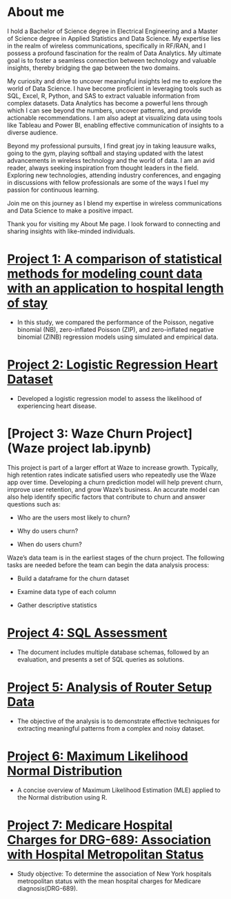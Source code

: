 # About me

I hold a Bachelor of Science degree in Electrical Engineering and a Master of Science degree in Applied Statistics and Data Science. My expertise lies in the realm of wireless communications, specifically in RF/RAN, and I possess a profound fascination for the realm of Data Analytics. My ultimate goal is to foster a seamless connection between technology and valuable insights, thereby bridging the gap between the two domains.

My curiosity and drive to uncover meaningful insights led me to explore the world of Data Science. I have become proficient in leveraging tools such as SQL, Excel, R, Python, and SAS to extract valuable information from complex datasets. Data Analytics has become a powerful lens through which I can see beyond the numbers, uncover patterns, and provide actionable recommendations. I am also adept at visualizing data using tools like Tableau and Power BI, enabling effective communication of insights to a diverse audience.

Beyond my professional pursuits, I find great joy in taking leausure walks, going to the gym, playing softball and staying updated with the latest advancements in wireless technology and the world of data. I am an avid reader, always seeking inspiration from thought leaders in the field. Exploring new technologies, attending industry conferences, and engaging in discussions with fellow professionals are some of the ways I fuel my passion for continuous learning.

Join me on this journey as I blend my expertise in wireless communications and Data Science to make a positive impact.

Thank you for visiting my About Me page. I look forward to connecting and sharing insights with like-minded individuals.

# [Project 1: A comparison of statistical methods for modeling count data with an application to hospital length of stay](https://bmcmedresmethodol.biomedcentral.com/articles/10.1186/s12874-022-01685-8)

* In this study, we compared the performance of the Poisson, negative binomial (NB), zero-inflated Poisson (ZIP), and zero-inflated negative binomial (ZINB) regression models using simulated and empirical data.

# [Project 2: Logistic Regression Heart Dataset](https://github.com/gustavofernandezlembert/Logistic-Regression-Heart-Data-/blob/master/Heart.pdf)

* Developed a logistic regression model to assess the likelihood of experiencing heart disease.

# [Project 3: Waze Churn Project](Waze project lab.ipynb)

This project is part of a larger effort at Waze to increase growth. Typically, high retention rates indicate satisfied users who repeatedly use the Waze app over time. Developing a churn prediction model will help prevent churn, improve user retention, and grow Waze’s business. An accurate model can also help identify specific factors that contribute to churn and answer questions such as: 

* Who are the users most likely to churn?

* Why do users churn? 

* When do users churn? 

Waze’s data team is in the earliest stages of the churn project. The following tasks are needed before the team can begin the data analysis process:

* Build a dataframe for the churn dataset

* Examine data type of each column

* Gather descriptive statistics 
  
# [Project 4: SQL Assessment](https://github.com/gustavofernandezlembert/Example_of_SQL_Querys)

* The document includes multiple database schemas, followed by an evaluation, and presents a set of SQL queries as solutions.

# [Project 5: Analysis of Router Setup Data](https://github.com/gustavofernandezlembert/Analysis-Router-Setup)

* The objective of the analysis is to demonstrate effective techniques for extracting meaningful patterns from a complex and noisy dataset.

# [Project 6: Maximum Likelihood Normal Distribution](https://gustavofernandezlembert.github.io/Maximum-Likelihood/)

* A concise overview of Maximum Likelihood Estimation (MLE) applied to the Normal distribution using R.

# [Project 7: Medicare Hospital Charges for DRG-689: Association with Hospital Metropolitan Status ](https://github.com/gustavofernandezlembert/Medicare-Hospital-Charges-)

* Study objective: To determine the association of New York hospitals metropolitan status with the mean hospital charges for Medicare diagnosis(DRG-689). 





